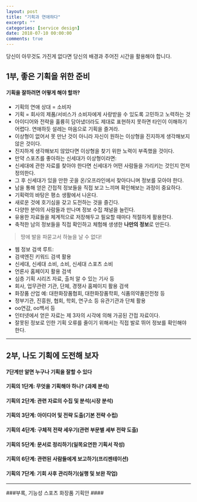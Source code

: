 ```yaml
---
layout: post
title: "기획과 연애하다"
excerpt: ""
categories: [service design]
date: 2018-07-10 00:00:00
comments: true
---
```


당신이 아무것도 가진게 없다면 당신의 배경과 주어진 시간을 활용해야 합니다.

## 1부, 좋은 기획을 위한 준비

#### 기획을 잘하려면 어떻게 해야 할까?

-	기획의 연애 상대 = 소비자
-	기획 = 회사의 제품/서비스가 소비자에게 사랑받을 수 있도록 고민하고 노력하는 것
-	아이디어와 전략을 훌륭히 담아냈더라도 제대로 표현하지 못하면 타인이 이해하기 어렵다. 연애하듯 설레는 마음으로 기획을 즐겨라.  
-	이상형이 없어서 못 만난 것이 아니라 자신이 원하는 이상형을 진지하게 생각해보지 않은 것이다.  
-	진지하게 생각해보지 않았다면 이상형을 찾기 위한 노력이 부족했을 것이다.  
-	만약 스포츠를 좋아하는 신세대가 이상형이라면:  
-	신세대에 관한 자료를 찾아야 한다면 신세대가 어떤 사람들을 가리키는 것인지 먼저 정의한다.  
-	그 후 신세대가 있을 만한 곳을 온/오프라인에서 찾아다니며 정보를 모아야 한다.  
-	남을 통해 얻은 간접적 정보들을 직접 보고 느끼며 확인해보는 과정이 중요하다.  
-	기획력의 바탕은 평소 생활에서 나온다.  
-	새로운 것에 호기심을 갖고 도전하는 것을 즐긴다.  
-	다양한 분야의 사람들과 만나며 정보 수집 채널을 늘린다.  
-	유용한 자료들을 체계적으로 저장해두고 필요할 때마다 적절하게 활용한다.  
-	축적한 남의 정보들을 직접 확인하고 체험해 생생한 **나만의 정보**로 만든다.

> 땅에 발을 파묻고서 하늘을 날 수 없다!

-	웹 정보 검색 루트:
-	검색엔진 키워드 검색 활용
-	신세대, 신세대 소비, 소비, 신세대 스포츠 소비
-	언론사 홈페이지 활용 검색
-	심층 기획 시리즈 자료, 출처 알 수 있는 기사 등
-	회사, 업무관련 기관, 단체, 경쟁사 홈페이지 활용 검색
-	화장품 산업 예: 대한화장품협회, 대한화장품학회, 식품의약품안전청 등
-	정부기관, 진흥원, 협회, 학회, 연구소 등 유관기관과 단체 활용
-	oo연감, oo백서 등
-	인터넷에서 얻은 자료는 제 3자의 시각에 의해 가공된 간접 자료이다.
-	잘못된 정보로 인한 기획 오류를 줄이기 위해서는 직접 발로 뛰어 정보를 확인해야 한다.

---

## 2부, 나도 기획에 도전해 보자

#### 7단계만 알면 누구나 기획을 잘할 수 있다


#### 기획의 1단계: 무엇을 기획해야 하나? (과제 분석)

#### 기획의 2단계: 관련 자료의 수집 및 분석(시장 분석)

#### 기획의 3단계: 아이디어 및 전략 도출(기본 전략 수립)

#### 기획의 4단계: 구체적 전략 세우기(관련 부문별 세부 전략 도출)

#### 기획의 5단계: 문서로 정리하기(일목요연한 기획서 작성)

#### 기획의 6단계: 관련된 사람들에게 보고하기(프리젠테이션)

#### 기획의 7단계: 기회 사후 관리하기(실행 및 보완 작업)

---

###부록, 기능성 스포츠 화장품 기획안 ####
